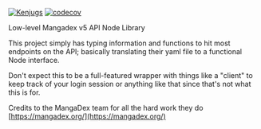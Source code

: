 [![Kenjugs](https://dl.circleci.com/status-badge/img/gh/Kenjugs/mangadex-node/tree/main.svg?style=svg&circle-token=ff5f3b7d1d203386a31b9fba946496865c3c02c9)](https://dl.circleci.com/status-badge/redirect/gh/Kenjugs/mangadex-node/tree/main)
[![codecov](https://codecov.io/gh/Kenjugs/mangadex-node/branch/main/graph/badge.svg?token=SQ66OG3OVZ)](https://codecov.io/gh/Kenjugs/mangadex-node)

Low-level Mangadex v5 API Node Library

This project simply has typing information and functions to hit most endpoints on the API; basically translating their yaml file to a functional Node interface.

Don't expect this to be a full-featured wrapper with things like a "client" to keep track of your login session or anything like that since that's not what this is for.

Credits to the MangaDex team for all the hard work they do
<br />
[https://mangadex.org/](https://mangadex.org/)
